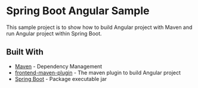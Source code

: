 # Spring Boot Angular Sample

This sample project is to show how to build Angular project with Maven and run Angular project within Spring Boot.

## Built With
* [Maven](https://maven.apache.org) - Dependency Management
* [frontend-maven-plugin](https://github.com/eirslett/frontend-maven-plugin) - The maven plugin to build Angular project
* [Spring Boot](https://projects.spring.io/spring-boot) - Package executable jar
